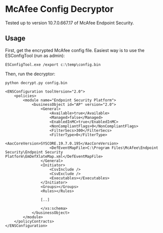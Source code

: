 # McAfee Config Decryptor

Tested up to version 10.7.0.667.17 of McAfee Endpoint Security.

## Usage
First, get the encrypted McAfee config file. Easiest way is to use the ESConfigTool (run as admin):

```shell
ESConfigTool.exe /export c:\temp\config.bin
```

Then, run the decryptor:

```shell
python decrypt.py config.bin

<ENSConfiguration toolVersion="2.0">
    <policies>
        <module name="Endpoint Security Platform">
            <businessObject id="AP" version="2.0">
                <General>
                    <Available>true</Available>
                    <Managed>false</Managed>
                    <EnabledInMC>true</EnabledInMC>
                    <NonCompliantFlags>0</NonCompliantFlags>
                    <FilterSecs>300</FilterSecs>
                    <FilterType>0</FilterType>
                    <AacCoreVersion>SYSCORE.19.7.0.195</AacCoreVersion>
                    <DefEventMapFile>C:\Program Files\McAfee\Endpoint Security\Endpoint Security Platform\EmDefXlateMap.xml</DefEventMapFile>
                </General>
                <Initiator>
                    <CsvInclude />
                    <CsvExclude />
                    <Executables></Executables>
                </Initiator>
                <Groups></Groups>
                <Rules></Rules>
                
                [..]

                </xs:schema>
            </businessObject>
        </module>
    </policyContracts>
</ENSConfiguration>
```